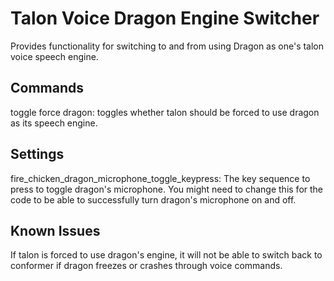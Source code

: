 # Talon Voice Dragon Engine Switcher
Provides functionality for switching to and from using Dragon as one's talon voice speech engine.

## Commands
toggle force dragon: toggles whether talon should be forced to use dragon as its speech engine.

## Settings
fire_chicken_dragon_microphone_toggle_keypress: The key sequence to press to toggle dragon's microphone. You might need to change this for the code to be able to successfully turn dragon's microphone on and off.

## Known Issues
If talon is forced to use dragon's engine, it will not be able to switch back to conformer if dragon freezes or crashes through voice commands.
